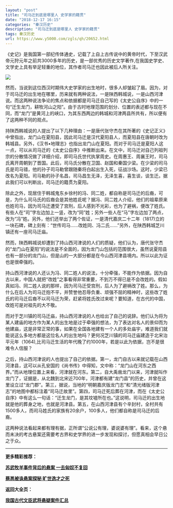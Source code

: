 ```yaml
---
layout: "post"
title: "司马迁到底是哪里人 史学家的籍贯"
date: "2018-12-17 16:15"
categories: "秦汉历史"
description: "司马迁到底是哪里人 史学家的籍贯"
tags: 秦汉历史
url: https://www.y5000.com/zgls/qh/20652.html
---
```






《史记》是我国第一部纪传体通史，记载了上自上古传说中的黄帝时代，下至汉武帝元狩元年之前共3000多年的历史，是一部优秀的历史文学著作,在我国史学史、文学史上具有举足轻重的地位，其作者司马迁也因此被后人所关注。

![](https://img.y5000.com/uploads/allimg/170503/11-1F503105Q5c3.jpg)

然而，当说到这位西汉时期伟大史学家的出生地时，很多人却皱起了眉。因为，对于司马迁的出生地在哪里，历来就有两种说法，一是陕西韩城说，一是山西河津说。而这两种说法争论的焦点和依据都是司马迁自己写的《太史公自序》中的一句“迁生龙门，耕牧河山之阳”。由于古时地理范围的划分、位置的表述都与现在不同，而“龙门”是黄河上的峡口，为其东西两边的韩城和河津两县所共有，所以便有了这两种不同的观点。

持陕西韩城说的人提出了以下几种理由：一是唐代张守杰在其所著的《史记正义》中曾指出，龙门山在夏阳县，因此司马迁是汉代夏阳县人，而夏阳县在唐朝时改为韩城县。另外，《汉书•地理志》也指出龙门山在夏阳。而对于司马迁是夏阳人这一点，可以从司马迁的《太史公自序》中推断出来。在文中，司马迁对自己列祖列宗的分散情况做了详细介绍，即司马氏世代执掌周史。在周惠王、周襄王时，司马氏离开周朝到了晋国。此后，司马氏分散在卫国、赵国和秦国少梁。在少梁的司马氏是司马错，他的孙子司马勒曾跟随秦将白起出生入死，征战沙场。这时，少梁已改名为夏阳。司马勒的孙子名昌，司马昌生无泽，无泽生喜，喜生谈，谈生迁。据此我们可以判断出，司马迁的籍贯为夏阳。

除此之外，现居住于韩城鬼东乡徐村的冯、同二姓，都自称是司马迁的后裔，可是，为什么司马氏的后裔会是其他姓氐呢？据冯、同二姓人介绍，他们的祖辈原来也姓司马，因为司马迁遭受了宫刑，后人感到不光彩，也为了避祸，便改了姓氏。有些人在“司”字左边加上一竖，改为“同”姓；另外一些人在“马”字左边加了两点，改为“冯”姓。另外，他们还举出了两个佐证，一是清代嘉庆二十二年（1817)立的一块石碑，碑上刻有：“世传司马……改姓同、冯二氏……”另外，在陕西韩城芝川镇还有一座司马迁庙。

然而，陕西韩城说却遭到了持山西河津说的人们的质疑，他们认为，唐代张守杰的“龙门山在夏阳”的说法是不全面的，因为龙门山包括的范围很大，虽然说夏阳县也有一部分的龙门山，但是山的一大部分都是在今山西河津县境内。所以以此为证也是很牵强的。

持山西河津说的人还认为冯、同二姓人的说法，十分牵强，不能作为依据。因为自古以来，中国人就把“改姓”之事看得非常重要，不到万不得已是不会改姓的。假如真如冯、同二姓人说的那样，因为司马迁受宫刑，后人为了避祸改了姓。那么，为什么在后人为司马迁抱不平，并赞誉他忍辱负重、顽强不屈的精神时，这些改了姓氏的司马迁后裔不以司马迁为荣，赶紧将姓氏改过来呢？要知道，在古代的中国，改姓可是对祖先的大不敬。

而对于芝川镇的司马迁庙，持山西河津说的人也给出了自己的说辞。他们认为将为某人建庙的地方作为某人的出生地是过于牵强的想法，为了表达对名人的景仰而为他建庙，这是非常正常的事，如果在全国各地建有一个人的多处庙宇，难道我们就能说这么多地方都是这位名人的出生地吗？更何况芝川镇的司马迁庙建造于北宋治平元年（1064),比司马迁生活的年代晚了约1000年，若是以此为依据，岂不是很难令人信服？

之后，持山西河津说的人也提出了自己的依据。第一，龙门自古以来就记载在山西河津县，这可以从孔安国的《尚书传》中得知，文中称：“龙门山在河东之西界。”而从地理位置上来看，河津就在河东。第二，自大禹凿龙门以来，河津就叫作龙门了，证据是，从北魏到北宋近700年，河津都有建“龙门县”的历史，并曾在这里设立过“龙门郡”。第三，据说，当地的“明朝嘉庆版龙门志”和“清光绪版河津志”的地图中都标注着“司马迁故里”。第四，司马迁死后葬在河津，而在《太史公自序》中有这么一句话：“迁生龙门，是其坟墟所在也。”这说明，司马迁的出生地就是他的葬身之地，也就是河津县。第五，在山西河津县有个辛封村，全村共有1500多人，而司马姓氏的家族有20余户，100多人，他们都自称是司马迁的后裔。

这两种说法看起来都有理有据，正所谓“公说公有理，婆说婆有理”。看来，这个悬而未决的考古悬案还需要考古界和史学界的进一步发现和探讨，但愿真相会早日公之于众。

* * *

**更多精彩推荐：**

[**苏武牧羊事件背后的悬案 一去匈奴不复回**](https://www.y5000.com/zgls/qh/20653.html)

[**蔡邕被诛悬案探秘 旷世逸才之死**](https://www.y5000.com/zgls/qh/20656.html)

**返回大全页：**

[**我国古代文臣武将悬疑案件汇总**](https://www.y5000.com/zgls/20959.html)
